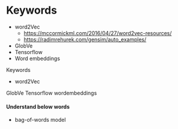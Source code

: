 # Keywords

* word2Vec
  * https://mccormickml.com/2016/04/27/word2vec-resources/
  * https://radimrehurek.com/gensim/auto_examples/
* GlobVe
* Tensorflow
* Word embeddings

Keywords

* word2Vec

GlobVe
Tensorflow
wordembeddings


#### Understand below words

* bag-of-words model
